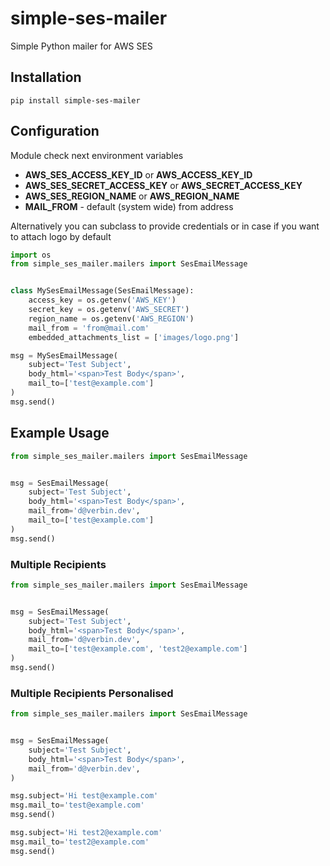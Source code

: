 # simple-ses-mailer
Simple Python mailer for AWS SES


## Installation

```
pip install simple-ses-mailer
```

## Configuration
Module check next environment variables

- **AWS_SES_ACCESS_KEY_ID** or **AWS_ACCESS_KEY_ID**
- **AWS_SES_SECRET_ACCESS_KEY** or **AWS_SECRET_ACCESS_KEY**
- **AWS_SES_REGION_NAME** or **AWS_REGION_NAME**
- **MAIL_FROM** - default (system wide) from address

Alternatively you can subclass to provide credentials or in case if you want to attach logo by default

```python
import os
from simple_ses_mailer.mailers import SesEmailMessage


class MySesEmailMessage(SesEmailMessage):
    access_key = os.getenv('AWS_KEY')
    secret_key = os.getenv('AWS_SECRET')
    region_name = os.getenv('AWS_REGION')
    mail_from = 'from@mail.com'
    embedded_attachments_list = ['images/logo.png']

msg = MySesEmailMessage(
    subject='Test Subject',
    body_html='<span>Test Body</span>',
    mail_to=['test@example.com']
)
msg.send()
```


## Example Usage
```python
from simple_ses_mailer.mailers import SesEmailMessage


msg = SesEmailMessage(
    subject='Test Subject',
    body_html='<span>Test Body</span>',
    mail_from='d@verbin.dev',
    mail_to=['test@example.com']
)
msg.send()
```

### Multiple Recipients
```python
from simple_ses_mailer.mailers import SesEmailMessage


msg = SesEmailMessage(
    subject='Test Subject',
    body_html='<span>Test Body</span>',
    mail_from='d@verbin.dev',
    mail_to=['test@example.com', 'test2@example.com']
)
msg.send()
```

### Multiple Recipients Personalised
```python
from simple_ses_mailer.mailers import SesEmailMessage


msg = SesEmailMessage(
    subject='Test Subject',
    body_html='<span>Test Body</span>',
    mail_from='d@verbin.dev',
)

msg.subject='Hi test@example.com'
msg.mail_to='test@example.com'
msg.send()

msg.subject='Hi test2@example.com'
msg.mail_to='test2@example.com'
msg.send()
```

